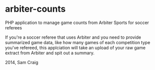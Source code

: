 arbiter-counts
============

PHP application to manage game counts from Arbiter Sports for soccer referees

If you're a soccer referee that uses Arbiter and you need to provide summarized game data, like how many games
of each competition type you've refereed, this applciation will take an upload of your raw game extract from Arbiter
and spit out a summary.

2014, Sam Craig